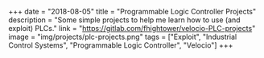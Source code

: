 +++
date = "2018-08-05"
title = "Programmable Logic Controller Projects"
description = "Some simple projects to help me learn how to use (and exploit) PLCs."
link = "https://gitlab.com/fhightower/velocio-PLC-projects"
image = "img/projects/plc-projects.png"
tags = ["Exploit", "Industrial Control Systems", "Programmable Logic Controller", "Velocio"]
+++
